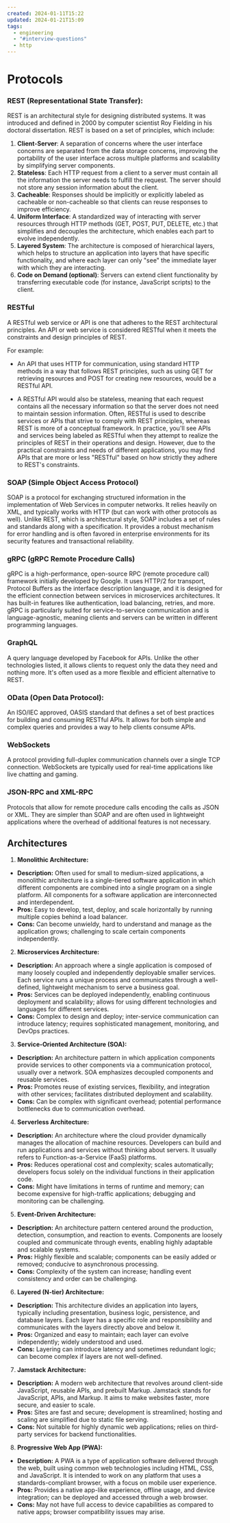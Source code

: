```yaml
---
created: 2024-01-11T15:22
updated: 2024-01-21T15:09
tags:
  - engineering
  - "#interview-questions"
  - http
---
```

# Protocols
### REST (Representational State Transfer):
REST is an architectural style for designing distributed systems. It was introduced and defined in 2000 by computer scientist Roy Fielding in his doctoral dissertation. REST is based on a set of principles, which include:
1. **Client-Server**: A separation of concerns where the user interface concerns are separated from the data storage concerns, improving the portability of the user interface across multiple platforms and scalability by simplifying server components.
2. **Stateless**: Each HTTP request from a client to a server must contain all the information the server needs to fulfill the request. The server should not store any session information about the client.
3. **Cacheable**: Responses should be implicitly or explicitly labeled as cacheable or non-cacheable so that clients can reuse responses to improve efficiency.
4. **Uniform Interface**: A standardized way of interacting with server resources through HTTP methods (GET, POST, PUT, DELETE, etc.) that simplifies and decouples the architecture, which enables each part to evolve independently.
5. **Layered System**: The architecture is composed of hierarchical layers, which helps to structure an application into layers that have specific functionality, and where each layer can only "see" the immediate layer with which they are interacting.
6. **Code on Demand (optional)**: Servers can extend client functionality by transferring executable code (for instance, JavaScript scripts) to the client.

### RESTful
A RESTful web service or API is one that adheres to the REST architectural principles. An API or web service is considered RESTful when it meets the constraints and design principles of REST.

For example:
- An API that uses HTTP for communication, using standard HTTP methods in a way that follows REST principles, such as using GET for retrieving resources and POST for creating new resources, would be a RESTful API.

- A RESTful API would also be stateless, meaning that each request contains all the necessary information so that the server does not need to maintain session information.
Often, RESTful is used to describe services or APIs that strive to comply with REST principles, whereas REST is more of a conceptual framework. In practice, you'll see APIs and services being labeled as RESTful when they attempt to realize the principles of REST in their operations and design. However, due to the practical constraints and needs of different applications, you may find APIs that are more or less "RESTful" based on how strictly they adhere to REST's constraints.

### SOAP (Simple Object Access Protocol)
SOAP is a protocol for exchanging structured information in the implementation of Web Services in computer networks. It relies heavily on XML, and typically works with HTTP (but can work with other protocols as well). Unlike REST, which is architectural style, SOAP includes a set of rules and standards along with a specification. It provides a robust mechanism for error handling and is often favored in enterprise environments for its security features and transactional reliability.

### gRPC (gRPC Remote Procedure Calls)
gRPC is a high-performance, open-source RPC (remote procedure call) framework initially developed by Google. It uses HTTP/2 for transport, Protocol Buffers as the interface description language, and it is designed for the efficient connection between services in microservices architectures. It has built-in features like authentication, load balancing, retries, and more. gRPC is particularly suited for service-to-service communication and is language-agnostic, meaning clients and servers can be written in different programming languages.

### GraphQL
A query language developed by Facebook for APIs. Unlike the other technologies listed, it allows clients to request only the data they need and nothing more. It's often used as a more flexible and efficient alternative to REST.

### OData (Open Data Protocol):
An ISO/IEC approved, OASIS standard that defines a set of best practices for building and consuming RESTful APIs. It allows for both simple and complex queries and provides a way to help clients consume APIs.

### WebSockets
A protocol providing full-duplex communication channels over a single TCP connection. WebSockets are typically used for real-time applications like live chatting and gaming.

### JSON-RPC and XML-RPC
Protocols that allow for remote procedure calls encoding the calls as JSON or XML. They are simpler than SOAP and are often used in lightweight applications where the overhead of additional features is not necessary.

## Architectures
1. **Monolithic Architecture:**
 - **Description:** Often used for small to medium-sized applications, a monolithic architecture is a single-tiered software application in which different components are combined into a single program on a single platform. All components for a software application are interconnected and interdependent.
 - **Pros:** Easy to develop, test, deploy, and scale horizontally by running multiple copies behind a load balancer.
 - **Cons:** Can become unwieldy, hard to understand and manage as the application grows; challenging to scale certain components independently.

2. **Microservices Architecture:**
 - **Description:** An approach where a single application is composed of many loosely coupled and independently deployable smaller services. Each service runs a unique process and communicates through a well-defined, lightweight mechanism to serve a business goal.
 - **Pros:** Services can be deployed independently, enabling continuous deployment and scalability; allows for using different technologies and languages for different services.
 - **Cons:** Complex to design and deploy; inter-service communication can introduce latency; requires sophisticated management, monitoring, and DevOps practices.

3. **Service-Oriented Architecture (SOA):**
 - **Description:** An architecture pattern in which application components provide services to other components via a communication protocol, usually over a network. SOA emphasizes decoupled components and reusable services.
 - **Pros:** Promotes reuse of existing services, flexibility, and integration with other services; facilitates distributed deployment and scalability.
 - **Cons:** Can be complex with significant overhead; potential performance bottlenecks due to communication overhead.

4. **Serverless Architecture:**
 - **Description:** An architecture where the cloud provider dynamically manages the allocation of machine resources. Developers can build and run applications and services without thinking about servers. It usually refers to Function-as-a-Service (FaaS) platforms.
 - **Pros:** Reduces operational cost and complexity; scales automatically; developers focus solely on the individual functions in their application code.
 - **Cons:** Might have limitations in terms of runtime and memory; can become expensive for high-traffic applications; debugging and monitoring can be challenging.

5. **Event-Driven Architecture:**
 - **Description:** An architecture pattern centered around the production, detection, consumption, and reaction to events. Components are loosely coupled and communicate through events, enabling highly adaptable and scalable systems.
 - **Pros:** Highly flexible and scalable; components can be easily added or removed; conducive to asynchronous processing.
 - **Cons:** Complexity of the system can increase; handling event consistency and order can be challenging.

6. **Layered (N-tier) Architecture:**
 - **Description:** This architecture divides an application into layers, typically including presentation, business logic, persistence, and database layers. Each layer has a specific role and responsibility and communicates with the layers directly above and below it.
 - **Pros:** Organized and easy to maintain; each layer can evolve independently; widely understood and used.
 - **Cons:** Layering can introduce latency and sometimes redundant logic; can become complex if layers are not well-defined.

7. **Jamstack Architecture:**
 - **Description:** A modern web architecture that revolves around client-side JavaScript, reusable APIs, and prebuilt Markup. Jamstack stands for JavaScript, APIs, and Markup. It aims to make websites faster, more secure, and easier to scale.
 - **Pros:** Sites are fast and secure; development is streamlined; hosting and scaling are simplified due to static file serving.
 - **Cons:** Not suitable for highly dynamic web applications; relies on third-party services for backend functionalities.

8. **Progressive Web App (PWA):**
 - **Description:** A PWA is a type of application software delivered through the web, built using common web technologies including HTML, CSS, and JavaScript. It is intended to work on any platform that uses a standards-compliant browser, with a focus on mobile user experience.
 - **Pros:** Provides a native app-like experience, offline usage, and device integration; can be deployed and accessed through a web browser.
 - **Cons:** May not have full access to device capabilities as compared to native apps; browser compatibility issues may arise.
